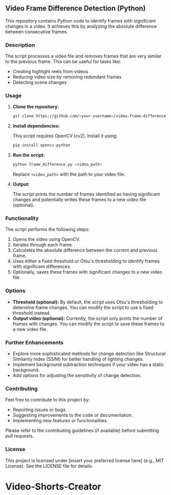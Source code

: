 ## Video Frame Difference Detection (Python)

This repository contains Python code to identify frames with significant changes in a video. It achieves this by analyzing the absolute difference between consecutive frames.

### Description

The script processes a video file and removes frames that are very similar to the previous frame. This can be useful for tasks like:

- Creating highlight reels from videos
- Reducing video size by removing redundant frames
- Detecting scene changes

### Usage

1. **Clone the repository:**

   ```bash
   git clone https://github.com/<your-username>/video-frame-difference.git
   ```

2. **Install dependencies:**

   This script requires OpenCV (cv2). Install it using:

   ```bash
   pip install opencv-python
   ```

3. **Run the script:**

   ```bash
   python frame_difference.py <video_path>
   ```

   Replace `<video_path>` with the path to your video file.

4. **Output:**

   The script prints the number of frames identified as having significant changes and potentially writes these frames to a new video file (optional).

### Functionality

The script performs the following steps:

1. Opens the video using OpenCV.
2. Iterates through each frame.
3. Calculates the absolute difference between the current and previous frame.
4. Uses either a fixed threshold or Otsu's thresholding to identify frames with significant differences.
5. Optionally, saves these frames with significant changes to a new video file.

### Options

- **Threshold (optional):** By default, the script uses Otsu's thresholding to determine frame changes. You can modify the script to use a fixed threshold instead.
- **Output video (optional):** Currently, the script only prints the number of frames with changes. You can modify the script to save these frames to a new video file.

### Further Enhancements

- Explore more sophisticated methods for change detection like Structural Similarity Index (SSIM) for better handling of lighting changes.
- Implement background subtraction techniques if your video has a static background.
- Add options for adjusting the sensitivity of change detection.

### Contributing

Feel free to contribute to this project by:

- Reporting issues or bugs.
- Suggesting improvements to the code or documentation.
- Implementing new features or functionalities.

Please refer to the contributing guidelines (if available) before submitting pull requests.

### License

This project is licensed under [insert your preferred license here] (e.g., MIT License). See the LICENSE file for details.
# Video-Shorts-Creator
